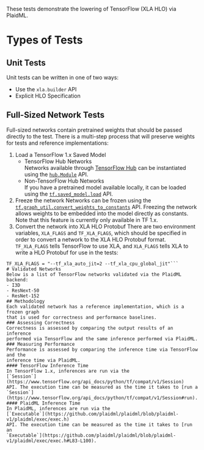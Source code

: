 These tests demonstrate the lowering of TensorFlow (XLA HLO) via PlaidML.
# Types of Tests
## Unit Tests
Unit tests can be written in one of two ways:
- Use the `xla.builder` API
- Explicit HLO Specification
## Full-Sized Network Tests
Full-sized networks contain pretrained weights that should be passed directly to
the test. There is a multi-step process that will preserve weights for tests and
reference implementations: 
1. Load a TensorFlow 1.x Saved Model 
    - TensorFlow Hub Networks  
    Networks available through [TensorFlow Hub](tfhub.dev) can be instantiated
    using the [`hub.Module`](https://www.tensorflow.org/hub/api_docs/python/hub/Module)
    API.
    - Non-TensorFlow Hub Networks  
    If you have a pretrained model available locally, it can be loaded using the
    [`tf.saved_model.load`](https://www.tensorflow.org/api_docs/python/tf/compat/v1/saved_model/load)
    API.  
2. Freeze the network
   Networks can be frozen using the
   [`tf.graph_util.convert_weights_to_constants`](https://www.tensorflow.org/api_docs/python/tf/compat/v1/graph_util/convert_variables_to_constants)
   API. Freezing the network allows weights to be embedded into the model
   directly as constants. Note that this feature is currently only available in
   TF 1.x.
3. Convert the network into XLA HLO Protobuf
  There are two environment variables, `XLA_FLAGS` and `TF_XLA_FLAGS`, which
  should be specified in order to convert a network to the XLA HLO Protobuf
  format. `TF_XLA_FLAGS` tells TensorFlow to use XLA, and `XLA_FLAGS` tells XLA
  to write a HLO Protobuf for use in the tests:  
  ```XLA_FLAGS "--xla_dump_to=/your/dump/location --xla_dump_hlo_as_proto"
  TF_XLA_FLAGS = "--tf_xla_auto_jit=2 --tf_xla_cpu_global_jit"```
# Validated Networks
Below is a list of TensorFlow networks validated via the PlaidML backend:
 - I3D
 - ResNext-50
 - ResNet-152
## Methodology
Each validated network has a reference implementation, which is a frozen graph
that is used for correctness and performance baselines.  
### Assessing Correctness
Correctness is assessed by comparing the output results of an inference
performed via TensorFlow and the same inference performed via PlaidML.  
### Measuring Performance
Performance is assessed by comparing the inference time via TensorFlow and the
inference time via PlaidML.  
#### TensorFlow Inference Time
In TensorFlow 1.x, inferences are run via the
[`Session`](https://www.tensorflow.org/api_docs/python/tf/compat/v1/Session)
API. The execution time can be measured as the time it takes to [run a
`Session`](https://www.tensorflow.org/api_docs/python/tf/compat/v1/Session#run).
#### PlaidML Inference Time
In PlaidML, inferences are run via the
[`Executable`](https://github.com/plaidml/plaidml/blob/plaidml-v1/plaidml/exec/exec.h)
API. The execution time can be measured as the time it takes to [run an
`Executable`](https://github.com/plaidml/plaidml/blob/plaidml-v1/plaidml/exec/exec.h#L83-L100).
